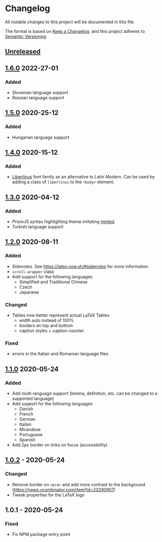 # Changelog

All notable changes to this project will be documented in this file.

The format is based on [Keep a Changelog](https://keepachangelog.com/en/1.0.0/), and this project adheres to [Semantic Versioning](https://semver.org/spec/v2.0.0.html).

## [Unreleased](https://github.com/vincentdoerig/latex-css/compare/v1.6.0...master)

## [1.6.0](https://github.com/vincentdoerig/latex-css/compare/v1.5.0...v1.6.0) 2022-27-01

### Added
- Slovenian language support
- Russian language support

## [1.5.0](https://github.com/vincentdoerig/latex-css/compare/v1.4.0...v1.5.0) 2020-25-12

### Added
- Hungarian language support

## [1.4.0](https://github.com/vincentdoerig/latex-css/compare/v1.3.0...v1.4.0) 2020-15-12

### Added
- [Libertinus](https://github.com/alerque/libertinus) font family as an alternative to Latin Modern. Can be used by adding a class of `libertinus` to the `<body>` element.

## [1.3.0](https://github.com/vincentdoerig/latex-css/compare/v1.2.0...v1.3.0) 2020-04-12

### Added
- PrismJS syntax highlighting theme imitating [minted](https://github.com/gpoore/minted)
- Turkish language support

## [1.2.0](https://github.com/vincentdoerig/latex-css/compare/v1.1.0...v1.2.0) 2020-08-11

### Added
- Sidenotes. See https://latex.now.sh/#sidenotes for more information
- `scroll-wrapper` class
- Add support for the following languages
  - Simplified and Traditional Chinese
  - Czech
  - Japanese

### Changed
- Tables now better represent actual LaTeX Tables
  - width auto instead of 100%
  - borders on top and bottom
  - caption styles + caption counter

### Fixed
- errors in the Italian and Romanian language files

## [1.1.0](https://github.com/vincentdoerig/latex-css/compare/v1.0.2...v1.1.0) 2020-05-24

### Added

- Add multi-language support (lemma, definition, etc. can be changed to a supported language)
- Add support for the following languages
  - Danish
  - French
  - German
  - Italian
  - Mirandese
  - Portuguese
  - Spanish
- Add 2px border on links on focus (accessibility)

## [1.0.2](https://github.com/vincentdoerig/latex-css/compare/v1.0.1...v1.0.2) - 2020-05-24

### Changed

- Remove border on `<pre>` and add more contrast to the background (https://news.ycombinator.com/item?id=23290907)
- Tweak properties for the LaTeX logo

## 1.0.1 - 2020-05-24

### Fixed

- Fix NPM package entry point
